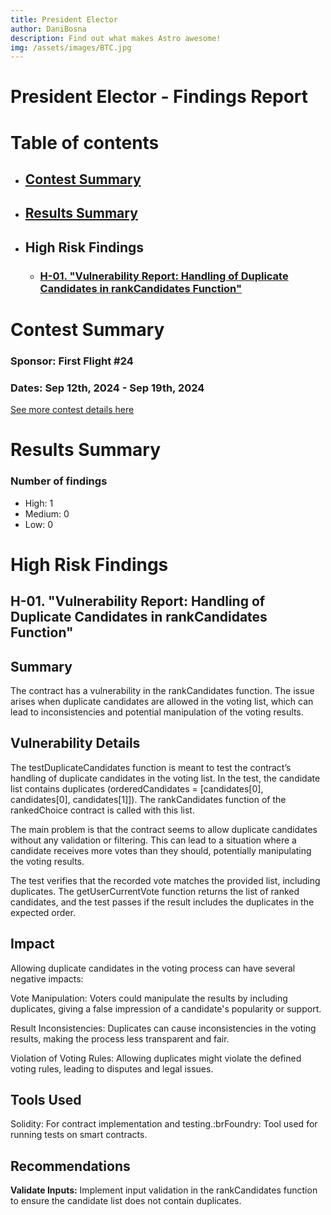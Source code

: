 ```yaml
---
title: President Elector
author: DaniBosna
description: Find out what makes Astro awesome!
img: /assets/images/BTC.jpg
---
```


# President Elector - Findings Report

# Table of contents

- ## [Contest Summary](#contest-summary)

- ## [Results Summary](#results-summary)

- ## High Risk Findings

  - ### [H-01. "Vulnerability Report: Handling of Duplicate Candidates in rankCandidates Function"](#H-01)

# <a id='contest-summary'></a>Contest Summary

### Sponsor: First Flight #24

### Dates: Sep 12th, 2024 - Sep 19th, 2024

[See more contest details here](https://codehawks.cyfrin.io/c/2024-09-president-elector)

# <a id='results-summary'></a>Results Summary

### Number of findings

- High: 1
- Medium: 0
- Low: 0

# High Risk Findings

## <a id='H-01'></a>H-01. "Vulnerability Report: Handling of Duplicate Candidates in rankCandidates Function"

## Summary

The contract has a vulnerability in the rankCandidates function. The issue arises when duplicate candidates are allowed in the voting list, which can lead to inconsistencies and potential manipulation of the voting results.

## Vulnerability Details

The testDuplicateCandidates function is meant to test the contract’s handling of duplicate candidates in the voting list. In the test, the candidate list contains duplicates (orderedCandidates = \[candidates\[0], candidates\[0], candidates\[1]]). The rankCandidates function of the rankedChoice contract is called with this list.

The main problem is that the contract seems to allow duplicate candidates without any validation or filtering. This can lead to a situation where a candidate receives more votes than they should, potentially manipulating the voting results.

The test verifies that the recorded vote matches the provided list, including duplicates. The getUserCurrentVote function returns the list of ranked candidates, and the test passes if the result includes the duplicates in the expected order.

## Impact

Allowing duplicate candidates in the voting process can have several negative impacts:

Vote Manipulation: Voters could manipulate the results by including duplicates, giving a false impression of a candidate's popularity or support.

Result Inconsistencies: Duplicates can cause inconsistencies in the voting results, making the process less transparent and fair.

Violation of Voting Rules: Allowing duplicates might violate the defined voting rules, leading to disputes and legal issues.

## Tools Used

Solidity: For contract implementation and testing.:brFoundry: Tool used for running tests on smart contracts.

## Recommendations

**Validate Inputs:** Implement input validation in the rankCandidates function to ensure the candidate list does not contain duplicates.
